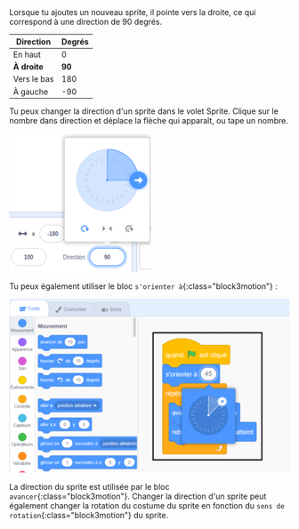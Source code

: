 
<div class="scratch-preview">
<iframe src="" allowtransparency="true" width="485" height="402" frameborder="0" scrolling="no" allowfullscreen></iframe>
</div>
Lorsque tu ajoutes un nouveau sprite, il pointe vers la droite, ce qui correspond à une direction de 90 degrés.

| Direction    | Degrés |
| ------------ | ------ |
| En haut      | 0      |
| **À droite** | **90** |
| Vers le bas  | 180    |
| À gauche     | -90    |


Tu peux changer la direction d'un sprite dans le volet Sprite. Clique sur le nombre dans direction et déplace la flèche qui apparaît, ou tape un nombre.

![](images/sprite-direction-pane.png)

Tu peux également utiliser le bloc `s'orienter à`{:class="block3motion"} :

![](images/point-in-direction.png)

La direction du sprite est utilisée par le bloc `avancer`{:class="block3motion"}. Changer la direction d'un sprite peut également changer la rotation du costume du sprite en fonction du `sens de rotation`{:class="block3motion"} du sprite.
